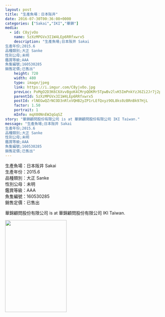 ```yaml
---
layout: post
title: "生產魚場：日本阪井" 
date: 2016-07-30T00:36:08+0000 
categories: ["Sakai","IKI","華錦"] 
media:
  - id: C8yjvOo
    name: 5zXzMPGVx3I1W4LEp6RRfxwrx5
    description: "生產魚場;日本阪井 Sakai
生產年份;2015.6
品種類別;大正 Sanke
性別公母;未明
鑑賞等級;AAA
魚隻編號;160530285
銷售定價;已售出"   
    height: 720
    width: 480
    type: image/jpeg
    link: https://i.imgur.com/C8yjvOo.jpg
    prevLoc: PoMgO2D3K6C6XvvBgoK4CMrpQOKMr5TpwBv2lvK5ImPnkYzJ6Zi2Jr7j2p28ulpNWpYLLDuMNRWAwVGMCrYoOpwzolfzkBBAlP7AIwJQQYozjmIzgvDkN3V1H96LDRLvQkSn22K8gNKzhMPnPJRvr8sBXlxQkJDVur8A1VNNmDHk1L8EZ77wskjowMknE9UM8AO8OzxWcPQNomjjGlU6OmJLzXz7iKDOZ4XDK9HO2A1mZnNkuOXWVgkW13SE4xVr7v5Z
    parentId: 5zXzMPGVx3I1W4LEp6RRfxwrx5
    postId: rlNEGwQZrNCOD3nRlxVQHB2yZP1rLEfQxyz9OL8ks0zBRnBk97HjL
    factor: 1.50
    portrait: 1
    mInfo: mqX00NnEW2qGqSZ
story: "華錦顧問股份有限公司 is at 華錦顧問股份有限公司 IKI Taiwan."  
message: "生產魚場;日本阪井 Sakai  
生產年份;2015.6  
品種類別;大正 Sanke  
性別公母;未明  
鑑賞等級;AAA  
魚隻編號;160530285  
銷售定價;已售出"
---
```


生產魚場：日本阪井 Sakai  
生產年份：2015.6  
品種類別：大正 Sanke  
性別公母：未明  
鑑賞等級：AAA  
魚隻編號：160530285  
銷售定價：已售出
 
 
[//]: #story:
華錦顧問股份有限公司 is at 華錦顧問股份有限公司 IKI Taiwan.


[//]: #media:  
<a href="https://i.imgur.com/C8yjvOo.jpg"><img src="https://i.imgur.com/C8yjvOo.jpg" height="300" width="200" /></a> 
 
